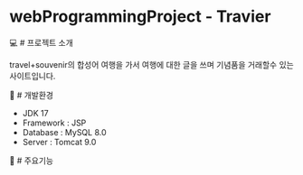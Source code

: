 # webProgrammingProject - Travier

:computer: # 프로젝트 소개

travel+souvenir의 합성어 여행을 가서 여행에 대한 글을 쓰며 기념품을 거래할수 있는 사이트입니다.

:wrench: # 개발환경
+ JDK 17
+ Framework : JSP
+ Database : MySQL 8.0
+ Server : Tomcat 9.0

:scroll: # 주요기능

